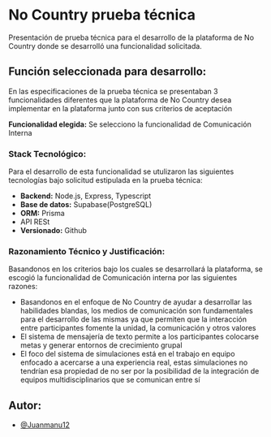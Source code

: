 # No Country prueba técnica

Presentación de prueba técnica para el desarrollo de la plataforma de No Country donde se desarrolló una funcionalidad solicitada.

## Función seleccionada para desarrollo:

En las especificaciones de la prueba técnica se presentaban 3 funcionalidades diferentes que la plataforma de No Country desea implementar en la plataforma junto con sus criterios de aceptación

**Funcionalidad elegida:** Se selecciono la funcionalidad de Comunicación Interna

### Stack Tecnológico:

Para el desarrollo de esta funcionalidad se utulizaron las siguientes tecnologías bajo solicitud estipulada en la prueba técnica:

- **Backend:** Node.js, Express, Typescript
- **Base de datos:** Supabase(PostgreSQL)
- **ORM:** Prisma
- API RESt
- **Versionado:** Github

### Razonamiento Técnico y Justificación:

Basandonos en los criterios bajo los cuales se desarrollará la plataforma, se escogió la funcionalidad de Comunicación interna por las siguientes razones:
- Basandonos en el enfoque de No Country de ayudar a desarrollar las habilidades blandas, los medios de comunicación son fundamentales para el desarrollo de las mismas ya que permiten que la interacción entre participantes fomente la unidad, la comunicación y otros valores
- El sistema de mensajería de texto permite a los participantes colocarse metas y generar entornos de crecimiento grupal
- El foco del sistema de simulaciones está en el trabajo en equipo enfocado a acercarse a una experiencia real, estas simulaciones no tendrían esa propiedad de no ser por la posibilidad de la integración de equipos multidisciplinarios que se comunican entre sí

## Autor:

- [@Juanmanu12](https://github.com/Juanmanu12)

